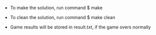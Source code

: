 - To make the solution, run command
  $ make

- To clean the solution, run command
  $ make clean

- Game results will be stored in result.txt, if the game overs normally